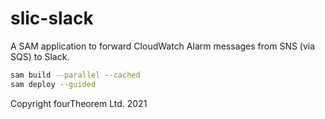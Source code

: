 # slic-slack

A SAM application to forward CloudWatch Alarm messages from SNS (via SQS) to Slack.

```bash
sam build --parallel --cached
sam deploy --guided
```


Copyright fourTheorem Ltd. 2021

